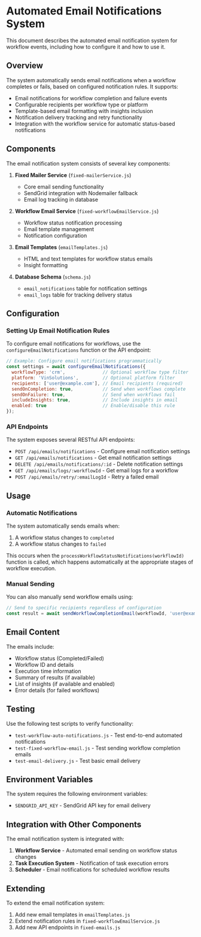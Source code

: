 # Automated Email Notifications System

This document describes the automated email notification system for workflow events, including how to configure it and how to use it.

## Overview

The system automatically sends email notifications when a workflow completes or fails, based on configured notification rules. It supports:

- Email notifications for workflow completion and failure events
- Configurable recipients per workflow type or platform
- Template-based email formatting with insights inclusion
- Notification delivery tracking and retry functionality
- Integration with the workflow service for automatic status-based notifications

## Components

The email notification system consists of several key components:

1. **Fixed Mailer Service** (`fixed-mailerService.js`)
   - Core email sending functionality
   - SendGrid integration with Nodemailer fallback
   - Email log tracking in database

2. **Workflow Email Service** (`fixed-workflowEmailService.js`) 
   - Workflow status notification processing
   - Email template management
   - Notification configuration

3. **Email Templates** (`emailTemplates.js`)
   - HTML and text templates for workflow status emails
   - Insight formatting

4. **Database Schema** (`schema.js`)
   - `email_notifications` table for notification settings
   - `email_logs` table for tracking delivery status

## Configuration

### Setting Up Email Notification Rules

To configure email notifications for workflows, use the `configureEmailNotifications` function or the API endpoint:

```javascript
// Example: Configure email notifications programmatically
const settings = await configureEmailNotifications({
  workflowType: 'crm',              // Optional workflow type filter
  platform: 'VinSolutions',         // Optional platform filter
  recipients: ['user@example.com'], // Email recipients (required)
  sendOnCompletion: true,           // Send when workflows complete
  sendOnFailure: true,              // Send when workflows fail
  includeInsights: true,            // Include insights in email
  enabled: true                     // Enable/disable this rule
});
```

### API Endpoints

The system exposes several RESTful API endpoints:

- `POST /api/emails/notifications` - Configure email notification settings
- `GET /api/emails/notifications` - Get email notification settings
- `DELETE /api/emails/notifications/:id` - Delete notification settings
- `GET /api/emails/logs/:workflowId` - Get email logs for a workflow
- `POST /api/emails/retry/:emailLogId` - Retry a failed email

## Usage

### Automatic Notifications

The system automatically sends emails when:

1. A workflow status changes to `completed`
2. A workflow status changes to `failed`

This occurs when the `processWorkflowStatusNotifications(workflowId)` function is called, which happens automatically at the appropriate stages of workflow execution.

### Manual Sending

You can also manually send workflow emails using:

```javascript
// Send to specific recipients regardless of configuration
const result = await sendWorkflowCompletionEmail(workflowId, 'user@example.com');
```

## Email Content

The emails include:

- Workflow status (Completed/Failed)
- Workflow ID and details
- Execution time information
- Summary of results (if available)
- List of insights (if available and enabled)
- Error details (for failed workflows)

## Testing

Use the following test scripts to verify functionality:

- `test-workflow-auto-notifications.js` - Test end-to-end automated notifications
- `test-fixed-workflow-email.js` - Test sending workflow completion emails
- `test-email-delivery.js` - Test basic email delivery

## Environment Variables

The system requires the following environment variables:

- `SENDGRID_API_KEY` - SendGrid API key for email delivery

## Integration with Other Components

The email notification system is integrated with:

1. **Workflow Service** - Automated email sending on workflow status changes
2. **Task Execution System** - Notification of task execution errors
3. **Scheduler** - Email notifications for scheduled workflow results

## Extending

To extend the email notification system:

1. Add new email templates in `emailTemplates.js`
2. Extend notification rules in `fixed-workflowEmailService.js`
3. Add new API endpoints in `fixed-emails.js`